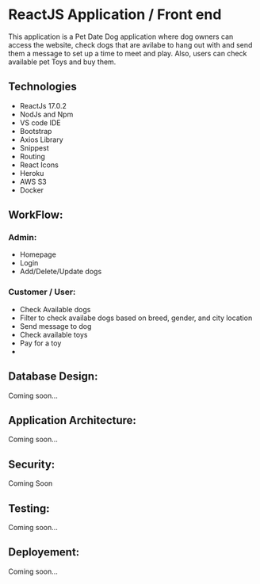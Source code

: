 # ReactJS Application / Front end
This application is a Pet Date Dog application where dog owners can access the website, check dogs that are avilabe to hang out with and send them a message to set up a time to meet and play. Also, users can check available pet Toys and buy them. 

## Technologies
* ReactJs 17.0.2
* NodJs and Npm
* VS code IDE
* Bootstrap
* Axios Library
* Snippest
* Routing
* React Icons
* Heroku
* AWS S3
* Docker

## WorkFlow:

### Admin:
* Homepage
* Login 
* Add/Delete/Update dogs

### Customer / User:
* Check Available dogs
* Filter to check availabe dogs based on breed, gender, and city location
* Send message to dog
* Check available toys
* Pay for a toy
* 
## Database Design: 
Coming soon...

## Application Architecture:
Coming soon...

## Security:
Coming Soon

## Testing:
Coming soon...

## Deployement:
Coming soon...


